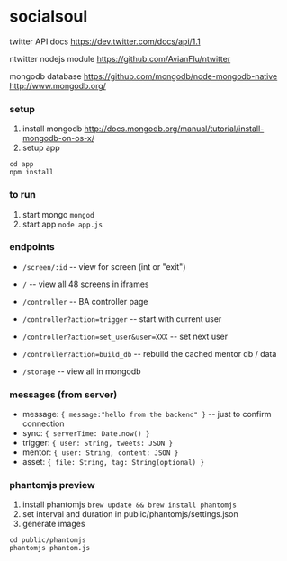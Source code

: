 socialsoul
==========

twitter API docs
https://dev.twitter.com/docs/api/1.1

ntwitter nodejs module
https://github.com/AvianFlu/ntwitter

mongodb database
https://github.com/mongodb/node-mongodb-native
http://www.mongodb.org/



### setup

1. install mongodb http://docs.mongodb.org/manual/tutorial/install-mongodb-on-os-x/
2. setup app
```
cd app
npm install
```


### to run
1. start mongo ```mongod```
2. start app ```node app.js```



### endpoints

* ```/screen/:id``` -- view for screen (int or "exit")
* ```/``` -- view all 48 screens in iframes

* ```/controller``` -- BA controller page

* ```/controller?action=trigger``` -- start with current user
* ```/controller?action=set_user&user=XXX``` -- set next user
* ```/controller?action=build_db``` -- rebuild the cached mentor db / data

* ```/storage``` -- view all in mongodb


### messages (from server)

* message: `{ message:"hello from the backend" }` -- just to confirm connection
* sync: `{ serverTime: Date.now() }`
* trigger: `{ user: String, tweets: JSON }`
* mentor: `{ user: String, content: JSON }`
* asset: `{ file: String, tag: String(optional) }`



### phantomjs preview


1. install phantomjs `brew update && brew install phantomjs`
2. set interval and duration in public/phantomjs/settings.json
3. generate images
```
cd public/phantomjs
phantomjs phantom.js
```



